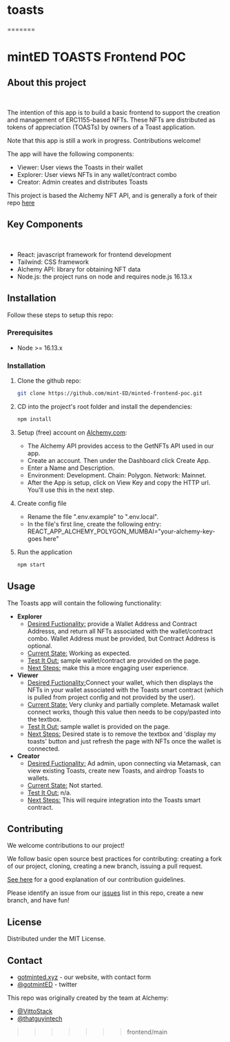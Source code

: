 # toasts

=======

# mintED TOASTS Frontend POC

## About this project

<br/>

<p>
    The intention of this app is to build a basic frontend to support the creation and management of ERC1155-based NFTs.  These NFTs are distributed as tokens of appreciation (TOASTs) by owners of a Toast application. 
  </p>

<p>
    Note that this app is still a work in progress.  Contributions welcome! 
  </p>

  <p>
    The app will have the following components:
  </p>

- Viewer: User views the Toasts in their wallet
- Explorer: User views NFTs in any wallet/contract combo
- Creator: Admin creates and distributes Toasts

<p>
  This project is based the Alchemy NFT API, and is generally a fork of their repo <a href="https://github.com/alchemyplatform/Build-Your-NFT-Explorer/">here</a>
</p>

## Key Components

<br/>

- React: javascript framework for frontend development
- Tailwind: CSS framework
- Alchemy API: library for obtaining NFT data
- Node.js: the project runs on node and requires node.js 16.13.x
  <br/>

## Installation

Follow these steps to setup this repo:

### Prerequisites

- Node >= 16.13.x

### Installation

1. Clone the github repo:
   ```sh
   git clone https://github.com/mint-ED/minted-frontend-poc.git
   ```
2. CD into the project's root folder and install the dependencies:
   ```sh
   npm install
   ```
3. Setup (free) account on [Alchemy.com](https://www.alchemy.com/):

   - The Alchemy API provides access to the GetNFTs API used in our app.
   - Create an account. Then under the Dashboard click Create App.
   - Enter a Name and Description.
   - Environment: Development. Chain: Polygon. Network: Mainnet.
   - After the App is setup, click on View Key and copy the HTTP url. You'll use this in the next step.

4. Create config file

   - Rename the file ".env.example" to ".env.local".
   - In the file's first line, create the following entry: REACT_APP_ALCHEMY_POLYGON_MUMBAI="your-alchemy-key-goes here"

5. Run the application
   ```sh
   npm start
   ```

<!-- USAGE EXAMPLES -->

## Usage

The Toasts app will contain the following functionality:

- <b>Explorer</b>
  - <u>Desired Fuctionality:</u> provide a Wallet Address and Contract Addresss, and return all NFTs associated with the wallet/contract combo. Wallet Address must be provided, but Contract Address is optional.
  - <u>Current State:</u> Working as expected.
  - <u>Test It Out:</u> sample wallet/contract are provided on the page.
  - <u>Next Steps:</u> make this a more engaging user experience.
- <b>Viewer</b>
  - <u>Desired Fuctionality:</u>Connect your wallet, which then displays the NFTs in your wallet associated with the Toasts smart contract (which is pulled from project config and not provided by the user).
  - <u>Current State:</u> Very clunky and partially complete. Metamask wallet connect works, though this value then needs to be copy/pasted into the textbox.
  - <u>Test It Out:</u> sample wallet is provided on the page.
  - <u>Next Steps:</u> Desired state is to remove the textbox and 'display my toasts' button and just refresh the page with NFTs once the wallet is connected.
- <b>Creator</b>
  - <u>Desired Fuctionality:</u> Ad admin, upon connecting via Metamask, can view existing Toasts, create new Toasts, and airdrop Toasts to wallets.
  - <u>Current State:</u> Not started.
  - <u>Test It Out:</u> n/a.
  - <u>Next Steps:</u> This will require integration into the Toasts smart contract.

<!-- CONTRIBUTING -->

## Contributing

We welcome contributions to our project!

We follow basic open source best practices for contributing: creating a fork of our project, cloning, creating a new branch, issuing a pull request.

[See here](https://www.dataschool.io/how-to-contribute-on-github/) for a good explanation of our contribution guidelines.

Please identify an issue from our [issues](https://github.com/mint-ED/minted-frontend-poc/issues) list in this repo, create a new branch, and have fun!

## License

Distributed under the MIT License.

## Contact

- [gotminted.xyz](https://www.gotminted.xyz) - our website, with contact form
- [@gotmintED](https://twitter.com/gotmintED) - twitter

This repo was originally created by the team at Alchemy:

- [@VittoStack](https://twitter.com/VittoStack)
- [@thatguyintech](https://twitter.com/thatguyintech)

> > > > > > > frontend/main
